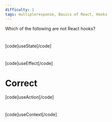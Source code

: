 ```yaml
---
difficulty: 1
tags: multipleresponse, Basics of React, Hooks
---
```


Which of the following are not React hooks?

#

[code]useState[/code]

#

[code]useEffect[/code]

# Correct

[code]useAction[/code]

#

[code]useContext[/code]

